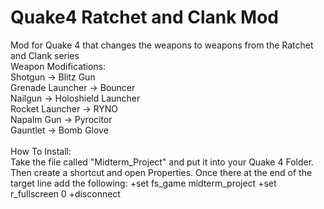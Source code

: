 # Quake4 Ratchet and Clank Mod
Mod for Quake 4 that changes the weapons to weapons from the Ratchet and Clank series <br />
Weapon Modifications:<br />
Shotgun ->  Blitz Gun<br />
Grenade Launcher -> Bouncer<br />
Nailgun -> Holoshield Launcher<br />
Rocket Launcher -> RYNO<br />
Napalm Gun -> Pyrocitor<br />
Gauntlet -> Bomb Glove<br />
<br />
How To Install: <br />
Take the file called "Midterm_Project" and put it into your Quake 4 Folder. Then create a shortcut and open Properties.
Once there at the end of the target line add the following: +set fs_game midterm_project  +set r_fullscreen 0 +disconnect
